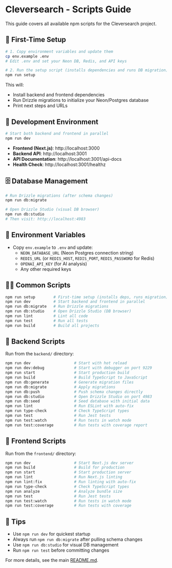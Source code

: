 # Cleversearch - Scripts Guide

This guide covers all available npm scripts for the Cleversearch project.

## 🚀 First-Time Setup

```bash
# 1. Copy environment variables and update them
cp env.example .env
# Edit .env and set your Neon DB, Redis, and API keys

# 2. Run the setup script (installs dependencies and runs DB migration)
npm run setup
```

This will:
- Install backend and frontend dependencies
- Run Drizzle migrations to initialize your Neon/Postgres database
- Print next steps and URLs

## 🚀 Development Environment

```bash
# Start both backend and frontend in parallel
npm run dev
```
- **Frontend (Next.js)**: http://localhost:3000
- **Backend API**: http://localhost:3001
- **API Documentation**: http://localhost:3001/api-docs
- **Health Check**: http://localhost:3001/healthz

## 🗄️ Database Management

```bash
# Run Drizzle migrations (after schema changes)
npm run db:migrate

# Open Drizzle Studio (visual DB browser)
npm run db:studio
# Then visit: http://localhost:4983
```

## 📝 Environment Variables
- Copy `env.example` to `.env` and update:
  - `NEON_DATABASE_URL` (Neon Postgres connection string)
  - `REDIS_URL` (or `REDIS_HOST`, `REDIS_PORT`, `REDIS_PASSWORD` for Redis)
  - `OPENAI_API_KEY` (for AI analysis)
  - Any other required keys

## 🧑‍💻 Common Scripts
```bash
npm run setup        # First-time setup (installs deps, runs migration)
npm run dev          # Start backend and frontend in parallel
npm run db:migrate   # Run Drizzle migrations
npm run db:studio    # Open Drizzle Studio (DB browser)
npm run lint         # Lint all code
npm run test         # Run all tests
npm run build        # Build all projects
```

## 🧠 Backend Scripts

Run from the `backend/` directory:

```bash
npm run dev                   # Start with hot reload
npm run dev:debug             # Start with debugger on port 9229
npm run start                 # Start production build
npm run build                 # Build TypeScript to JavaScript
npm run db:generate           # Generate migration files
npm run db:migrate            # Apply migrations
npm run db:push               # Push schema changes directly
npm run db:studio             # Open Drizzle Studio on port 4983
npm run db:seed               # Seed database with initial data
npm run lint                  # Run ESLint with auto-fix
npm run type-check            # Check TypeScript types
npm run test                  # Run Jest tests
npm run test:watch            # Run tests in watch mode
npm run test:coverage         # Run tests with coverage report
```

## 📱 Frontend Scripts

Run from the `frontend/` directory:

```bash
npm run dev                   # Start Next.js dev server
npm run build                 # Build for production
npm run start                 # Start production server
npm run lint                  # Run Next.js linting
npm run lint:fix              # Run linting with auto-fix
npm run type-check            # Check TypeScript types
npm run analyze               # Analyze bundle size
npm run test                  # Run Jest tests
npm run test:watch            # Run tests in watch mode
npm run test:coverage         # Run tests with coverage
```

## 🧠 Tips
- Use `npm run dev` for quickest startup
- Always run `npm run db:migrate` after pulling schema changes
- Use `npm run db:studio` for visual DB management
- Run `npm run test` before committing changes

For more details, see the main [README.md](./README.md). 